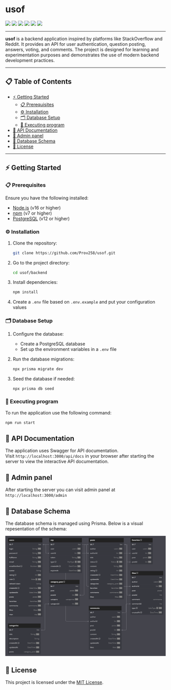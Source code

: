 # **usof**

<div>
    <img src="https://img.shields.io/badge/nestjs-E0234E?style=for-the-badge&logo=nestjs&logoColor=white" height="30"/>
    <img src="https://img.shields.io/badge/TypeScript-007ACC?style=for-the-badge&logo=typescript&logoColor=white" height="30"/>
    <img src="https://img.shields.io/badge/JWT-000000?style=for-the-badge&logo=JSON%20web%20tokens&logoColor=white" height="30"/>
    <img src="https://img.shields.io/badge/PostgreSQL-316192?style=for-the-badge&logo=postgresql&logoColor=white" height="30"/>
    <img src="https://img.shields.io/badge/Prisma-3982CE?style=for-the-badge&logo=Prisma&logoColor=white" height="30"/>
    <img src="https://img.shields.io/badge/Swagger-85EA2D?style=for-the-badge&logo=Swagger&logoColor=white" height="30"/>
</div>

---

**usof** is a backend application inspired by platforms like StackOverflow and Reddit. It provides an API for user authentication, question posting, answers, voting, and comments. The project is designed for learning and experimentation purposes and demonstrates the use of modern backend development practices.

---

## 📋 Table of Contents


- [⚡️ Getting Started](#getting-started)
    - [📋 Prerequisites](#prerequisites)
    - [⚙️ Installation](#installation)
    - [🗂 Database Setup](#database-setup)
    - [🚀 Executing program](#executing-program)
- [📄 API Documentation](#api-documentation)
- [🔐 Admin panel](#admin-panel)
- [📝 Database Schema](#database-schema)
- [🧾 License](#license)

---

## <a name="getting-started">⚡️ Getting Started</a>

### <a name="prerequisites">📋 Prerequisites</a>

Ensure you have the following installed:
- [Node.js](https://nodejs.org/en) (v16 or higher)
- [npm](https://www.npmjs.com) (v7 or higher)
- [PostgreSQL](https://www.postgresql.org) (v12 or higher)

### <a name="installation">⚙️ Installation</a>

1. Clone the repository:
   
    ```bash
    git clone https://github.com/Prov258/usof.git
    ```

2. Go to the project directory:
    
    ```bash
    cd usof/backend
    ```

3. Install dependencies:
    
    ```bash
    npm install
    ```

4. Create a `.env` file based on `.env.example` and put your configuration values

### <a name="database-setup">🗂 Database Setup</a>

1. Configure the database:
    - Create a PostgreSQL database
    - Set up the environment variables in a `.env` file
2. Run the database migrations:
    
    ```bash
    npx prisma migrate dev
    ```

3. Seed the database if needed:
    
    ```bash
    npx prisma db seed
    ```

### <a name="executing-program">🚀 Executing program</a>
To run the application use the following command:

```bash
npm run start
```

## <a name="api-documentation">📄 API Documentation</a>

The application uses Swagger for API documentation.\
Visit `http://localhost:3000/api/docs` in your browser after starting the server to view the interactive API documentation.

## <a name="admin-panel">🔐 Admin panel</a>

After starting the server you can visit admin panel at `http://localhost:3000/admin`

## <a name="database-schema">📝 Database Schema</a>

The database schema is managed using Prisma. Below is a visual repesentation of the schema:

<p align="center">
  <img src="backend/prisma/db.png"/>
</p>

## <a name="license">🧾 License</a>

This project is licensed under the [MIT License](http://opensource.org/licenses/MIT).

